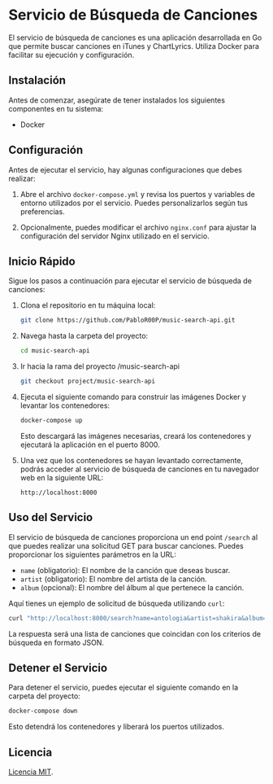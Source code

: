 
# Servicio de Búsqueda de Canciones

El servicio de búsqueda de canciones es una aplicación desarrollada en Go que permite buscar canciones en iTunes y ChartLyrics. Utiliza Docker para facilitar su ejecución y configuración.

## Instalación

Antes de comenzar, asegúrate de tener instalados los siguientes componentes en tu sistema:

- Docker

## Configuración

Antes de ejecutar el servicio, hay algunas configuraciones que debes realizar:

1. Abre el archivo `docker-compose.yml` y revisa los puertos y variables de entorno utilizados por el servicio. Puedes personalizarlos según tus preferencias.

2. Opcionalmente, puedes modificar el archivo `nginx.conf` para ajustar la configuración del servidor Nginx utilizado en el servicio.

## Inicio Rápido

Sigue los pasos a continuación para ejecutar el servicio de búsqueda de canciones:

1. Clona el repositorio en tu máquina local:

   ```bash
   git clone https://github.com/PabloR00P/music-search-api.git
   ```

2. Navega hasta la carpeta del proyecto:

   ```bash
   cd music-search-api
   ```

3. Ir hacia la rama del proyecto /music-search-api

   ```bash
   git checkout project/music-search-api
   ```

4. Ejecuta el siguiente comando para construir las imágenes Docker y levantar los contenedores:

   ```bash
   docker-compose up
   ```

   Esto descargará las imágenes necesarias, creará los contenedores y ejecutará la aplicación en el puerto 8000.
   

5. Una vez que los contenedores se hayan levantado correctamente, podrás acceder al servicio de búsqueda de canciones en tu navegador web en la siguiente URL:

   ```
   http://localhost:8000
   ```

## Uso del Servicio

El servicio de búsqueda de canciones proporciona un end point `/search` al que puedes realizar una solicitud GET para buscar canciones. Puedes proporcionar los siguientes parámetros en la URL:

- `name` (obligatorio): El nombre de la canción que deseas buscar.
- `artist` (obligatorio): El nombre del artista de la canción.
- `album` (opcional): El nombre del álbum al que pertenece la canción.

Aquí tienes un ejemplo de solicitud de búsqueda utilizando `curl`:

```bash
curl "http://localhost:8000/search?name=antologia&artist=shakira&album=pies"
```

La respuesta será una lista de canciones que coincidan con los criterios de búsqueda en formato JSON.

## Detener el Servicio

Para detener el servicio, puedes ejecutar el siguiente comando en la carpeta del proyecto:

```bash
docker-compose down
```

Esto detendrá los contenedores y liberará los puertos utilizados.



## Licencia

[Licencia MIT](LICENSE).
